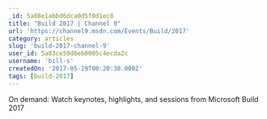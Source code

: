 ```yaml
---
_id: 5a88e1abbd6dca0d5f0d1ec8
title: "Build 2017 | Channel 9"
url: 'https://channel9.msdn.com/Events/Build/2017'
category: articles
slug: 'build-2017-channel-9'
user_id: 5a83ce59d6eb0005c4ecda2c
username: 'bill-s'
createdOn: '2017-05-19T00:20:38.000Z'
tags: [build-2017]
---
```


On demand: Watch keynotes, highlights, and sessions from Microsoft Build 2017
